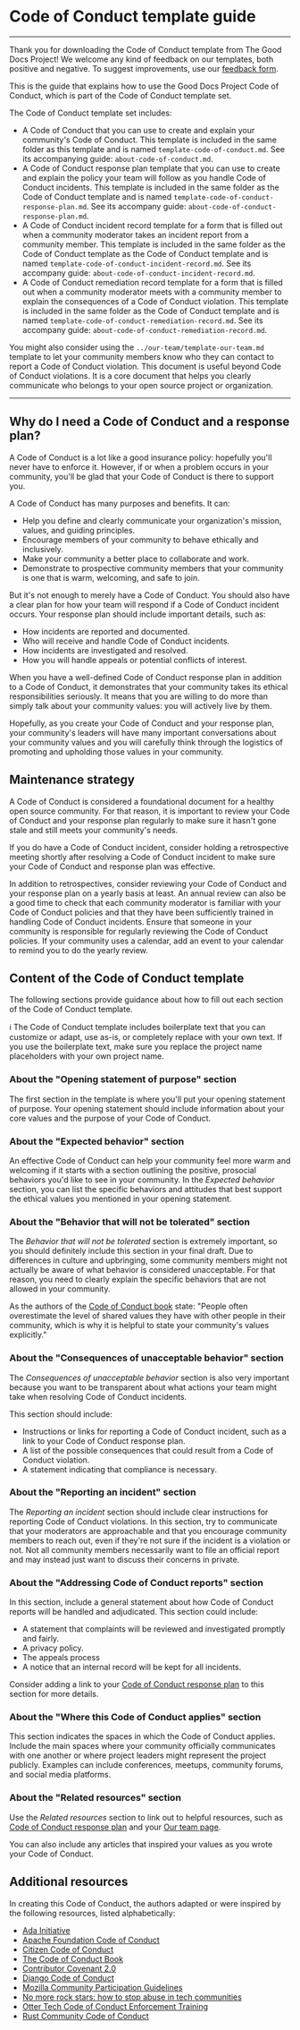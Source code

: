 # Code of Conduct template guide

---
Thank you for downloading the Code of Conduct template from The Good Docs Project!
We welcome any kind of feedback on our templates, both positive and negative.
To suggest improvements, use our [feedback form](https://thegooddocsproject.dev/feedback/?template=Code%20of%20conduct).

This is the guide that explains how to use the Good Docs Project Code of Conduct, which is part of the Code of Conduct template set.

The Code of Conduct template set includes:

* A Code of Conduct that you can use to create and explain your community's Code of Conduct. This template is included in the same folder as this template and is named `template-code-of-conduct.md`. See its accompanying guide: `about-code-of-conduct.md`.
* A Code of Conduct response plan template that you can use to create and explain the policy your team will follow as you handle Code of Conduct incidents. This template is included in the same folder as the Code of Conduct template and is named `template-code-of-conduct-response-plan.md`. See its accompany guide: `about-code-of-conduct-response-plan.md`.
* A Code of Conduct incident record template for a form that is filled out when a community moderator takes an incident report from a community member. This template is included in the same folder as the Code of Conduct template as the Code of Conduct template and is named `template-code-of-conduct-incident-record.md`. See its accompany guide: `about-code-of-conduct-incident-record.md`.
* A Code of Conduct remediation record template for a form that is filled out when a community moderator meets with a community member to explain the consequences of a Code of Conduct violation. This template is included in the same folder as the Code of Conduct template and is named `template-code-of-conduct-remediation-record.md`. See its accompany guide: `about-code-of-conduct-remediation-record.md`.

You might also consider using the `../our-team/template-our-team.md` template to let your community members know who they can contact to report a Code of Conduct violation. This document is useful beyond Code of Conduct violations. It is a core document that helps you clearly communicate who belongs to your open source project or organization.

---


## Why do I need a Code of Conduct and a response plan?

A Code of Conduct is a lot like a good insurance policy: hopefully you'll never have to enforce it.
However, if or when a problem occurs in your community, you'll be glad that your Code of Conduct is there to support you.

A Code of Conduct has many purposes and benefits. It can:

- Help you define and clearly communicate your organization's mission, values, and guiding principles.
- Encourage members of your community to behave ethically and inclusively.
- Make your community a better place to collaborate and work.
- Demonstrate to prospective community members that your community is one that is warm, welcoming, and safe to join.

But it's not enough to merely have a Code of Conduct.
You should also have a clear plan for how your team will respond if a Code of Conduct incident occurs.
Your response plan should include important details, such as:

- How incidents are reported and documented.
- Who will receive and handle Code of Conduct incidents.
- How incidents are investigated and resolved.
- How you will handle appeals or potential conflicts of interest.

When you have a well-defined Code of Conduct response plan in addition to a Code of Conduct, it demonstrates that your community takes its ethical responsibilities seriously.
It means that you are willing to do more than simply talk about your community values: you will actively live by them.

Hopefully, as you create your Code of Conduct and your response plan, your community's leaders will have many important conversations about your community values and you will carefully think through the logistics of promoting and upholding those values in your community.


## Maintenance strategy

A Code of Conduct is considered a foundational document for a healthy open source community.
For that reason, it is important to review your Code of Conduct and your response plan regularly to make sure it hasn't gone stale and still meets your community's needs.

If you do have a Code of Conduct incident, consider holding a retrospective meeting shortly after resolving a Code of Conduct incident to make sure your Code of Conduct and response plan was effective.

In addition to retrospectives, consider reviewing your Code of Conduct and your response plan on a yearly basis at least.
An annual review can also be a good time to check that each community moderator is familiar with your Code of Conduct policies and that they have been sufficiently trained in handling Code of Conduct incidents.
Ensure that someone in your community is responsible for regularly reviewing the Code of Conduct policies.
If your community uses a calendar, add an event to your calendar to remind you to do the yearly review.


## Content of the Code of Conduct template

The following sections provide guidance about how to fill out each section of the Code of Conduct template.

:information_source: The Code of Conduct template includes boilerplate text that you can customize or adapt, use as-is, or completely replace with your own text. If you use the boilerplate text, make sure you replace the project name placeholders with your own project name.


### About the "Opening statement of purpose" section

The first section in the template is where you'll put your opening statement of purpose.
Your opening statement should include information about your core values and the purpose of your Code of Conduct.


### About the "Expected behavior" section

An effective Code of Conduct can help your community feel more warm and welcoming if it starts with a section outlining the positive, prosocial behaviors you'd like to see in your community.
In the *Expected behavior* section, you can list the specific behaviors and attitudes that best support the ethical values you mentioned in your opening statement.


### About the "Behavior that will not be tolerated" section

The *Behavior that will not be tolerated* section is extremely important, so you should definitely include this section in your final draft.
Due to differences in culture and upbringing, some community members might not actually be aware of what behavior is considered unacceptable.
For that reason, you need to clearly explain the specific behaviors that are not allowed in your community.

As the authors of the [Code of Conduct book](https://frameshiftconsulting.com/resources/code-of-conduct-book/) state: "People often overestimate the level of shared values they have with other people in their community, which is why it is helpful to state your community's values explicitly."


### About the "Consequences of unacceptable behavior" section

The *Consequences of unacceptable behavior* section is also very important because you want to be transparent about what actions your team might take when resolving Code of Conduct incidents.

This section should include:

- Instructions or links for reporting a Code of Conduct incident, such as a link to your Code of Conduct response plan.
- A list of the possible consequences that could result from a Code of Conduct violation.
- A statement indicating that compliance is necessary.


### About the "Reporting an incident" section

The *Reporting an incident* section should include clear instructions for reporting Code of Conduct violations.
In this section, try to communicate that your moderators are approachable and that you encourage community members to reach out, even if they're not sure if the incident is a violation or not.
Not all community members necessarily want to file an official report and may instead just want to discuss their concerns in private.


### About the "Addressing Code of Conduct reports" section

In this section, include a general statement about how Code of Conduct reports will be handled and adjudicated.
This section could include:

- A statement that complaints will be reviewed and investigated promptly and fairly.
- A privacy policy.
- The appeals process
- A notice that an internal record will be kept for all incidents.

Consider adding a link to your [Code of Conduct response plan](template-code-of-conduct-response-plan.md) to this section for more details.


### About the "Where this Code of Conduct applies" section

This section indicates the spaces in which the Code of Conduct applies.
Include the main spaces where your community officially communicates with one another or where project leaders might represent the project publicly.
Examples can include conferences, meetups, community forums, and social media platforms.


### About the "Related resources" section

Use the *Related resources* section to link out to helpful resources, such as  [Code of Conduct response plan](template-code-of-conduct-response-plan.md) and your [Our team page](../our-team/template-our-team).

You can also include any articles that inspired your values as you wrote your Code of Conduct.


## Additional resources
In creating this Code of Conduct, the authors adapted or were inspired by the following resources, listed alphabetically:

- [Ada Initiative](https://adainitiative.org/continue-our-work/conference-policies/)
- [Apache Foundation Code of Conduct](http://www.apache.org/foundation/policies/conduct#code-of-conduct)
- [Citizen Code of Conduct](https://github.com/stumpsyn/policies/blob/master/citizen_code_of_conduct.md)
- [The Code of Conduct Book](https://frameshiftconsulting.com/resources/code-of-conduct-book/)
- [Contributor Covenant 2.0](https://www.contributor-covenant.org/version/2/0/code_of_conduct/)
- [Django Code of Conduct](https://www.djangoproject.com/conduct/)
- [Mozilla Community Participation Guidelines](https://www.mozilla.org/en-US/about/governance/policies/participation/)
- [No more rock stars: how to stop abuse in tech communities](https://hypatia.ca/2016/06/21/no-more-rock-stars/)
- [Otter Tech Code of Conduct Enforcement Training](https://otter.technology/code-of-conduct-training/)
- [Rust Community Code of Conduct](https://www.rust-lang.org/policies/code-of-conduct)
